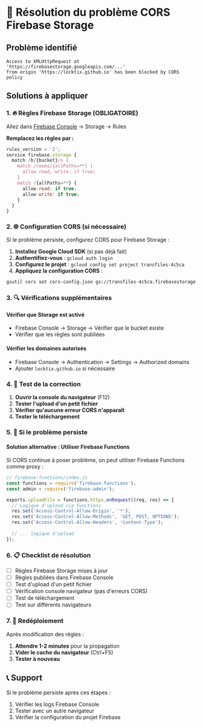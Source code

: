 # 🔧 Résolution du problème CORS Firebase Storage

## Problème identifié
```
Access to XMLHttpRequest at 'https://firebasestorage.googleapis.com/...' 
from origin 'https://locktix.github.io' has been blocked by CORS policy
```

## Solutions à appliquer

### 1. 🔥 Règles Firebase Storage (OBLIGATOIRE)

Allez dans [Firebase Console](https://console.firebase.google.com) → Storage → Rules

**Remplacez les règles par :**
```javascript
rules_version = '2';
service firebase.storage {
  match /b/{bucket}/o {
    match /rooms/{allPaths=**} {
      allow read, write: if true;
    }
    match /{allPaths=**} {
      allow read: if true;
      allow write: if true;
    }
  }
}
```

### 2. 🌐 Configuration CORS (si nécessaire)

Si le problème persiste, configurez CORS pour Firebase Storage :

1. **Installez Google Cloud SDK** (si pas déjà fait)
2. **Authentifiez-vous** : `gcloud auth login`
3. **Configurez le projet** : `gcloud config set project transfiles-4c5ca`
4. **Appliquez la configuration CORS** :

```bash
gsutil cors set cors-config.json gs://transfiles-4c5ca.firebasestorage.app
```

### 3. 🔍 Vérifications supplémentaires

#### Vérifier que Storage est activé
- Firebase Console → Storage → Vérifier que le bucket existe
- Vérifier que les règles sont publiées

#### Vérifier les domaines autorisés
- Firebase Console → Authentication → Settings → Authorized domains
- Ajouter `locktix.github.io` si nécessaire

### 4. 🧪 Test de la correction

1. **Ouvrir la console du navigateur** (F12)
2. **Tester l'upload d'un petit fichier**
3. **Vérifier qu'aucune erreur CORS n'apparaît**
4. **Tester le téléchargement**

### 5. 🚨 Si le problème persiste

#### Solution alternative : Utiliser Firebase Functions
Si CORS continue à poser problème, on peut utiliser Firebase Functions comme proxy :

```javascript
// firebase-functions/index.js
const functions = require('firebase-functions');
const admin = require('firebase-admin');

exports.uploadFile = functions.https.onRequest((req, res) => {
  // Logique d'upload via Functions
  res.set('Access-Control-Allow-Origin', '*');
  res.set('Access-Control-Allow-Methods', 'GET, POST, OPTIONS');
  res.set('Access-Control-Allow-Headers', 'Content-Type');
  
  // ... logique d'upload
});
```

### 6. 📋 Checklist de résolution

- [ ] Règles Firebase Storage mises à jour
- [ ] Règles publiées dans Firebase Console
- [ ] Test d'upload d'un petit fichier
- [ ] Vérification console navigateur (pas d'erreurs CORS)
- [ ] Test de téléchargement
- [ ] Test sur différents navigateurs

### 7. 🔄 Redéploiement

Après modification des règles :
1. **Attendre 1-2 minutes** pour la propagation
2. **Vider le cache du navigateur** (Ctrl+F5)
3. **Tester à nouveau**

## 📞 Support

Si le problème persiste après ces étapes :
1. Vérifier les logs Firebase Console
2. Tester avec un autre navigateur
3. Vérifier la configuration du projet Firebase
